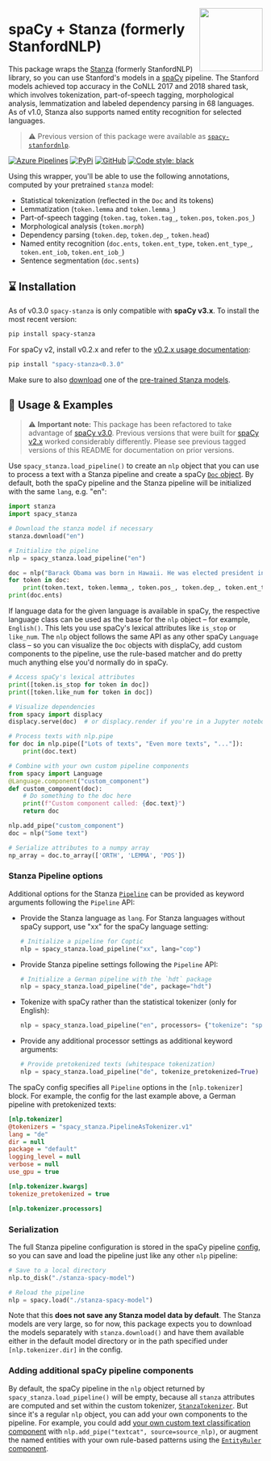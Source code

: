 <a href="https://explosion.ai"><img src="https://explosion.ai/assets/img/logo.svg" width="125" height="125" align="right" /></a>

# spaCy + Stanza (formerly StanfordNLP)

This package wraps the [Stanza](https://github.com/stanfordnlp/stanza)
(formerly StanfordNLP) library, so you can use Stanford's models in a
[spaCy](https://spacy.io) pipeline. The Stanford models achieved top accuracy
in the CoNLL 2017 and 2018 shared task, which involves tokenization,
part-of-speech tagging, morphological analysis, lemmatization and labeled
dependency parsing in 68 languages. As of v1.0, Stanza also supports named
entity recognition for selected languages.

> ⚠️ Previous version of this package were available as
> [`spacy-stanfordnlp`](https://pypi.python.org/pypi/spacy-stanfordnlp).

[![Azure Pipelines](https://img.shields.io/azure-devops/build/explosion-ai/public/17/master.svg?logo=azure-pipelines&style=flat-square)](https://dev.azure.com/explosion-ai/public/_build?definitionId=17)
[![PyPi](https://img.shields.io/pypi/v/spacy-stanza.svg?style=flat-square)](https://pypi.python.org/pypi/spacy-stanza)
[![GitHub](https://img.shields.io/github/release/explosion/spacy-stanza/all.svg?style=flat-square)](https://github.com/explosion/spacy-stanza)
[![Code style: black](https://img.shields.io/badge/code%20style-black-000000.svg?style=flat-square)](https://github.com/ambv/black)

Using this wrapper, you'll be able to use the following annotations, computed by
your pretrained `stanza` model:

- Statistical tokenization (reflected in the `Doc` and its tokens)
- Lemmatization (`token.lemma` and `token.lemma_`)
- Part-of-speech tagging (`token.tag`, `token.tag_`, `token.pos`, `token.pos_`)
- Morphological analysis (`token.morph`)
- Dependency parsing (`token.dep`, `token.dep_`, `token.head`)
- Named entity recognition (`doc.ents`, `token.ent_type`, `token.ent_type_`, `token.ent_iob`, `token.ent_iob_`)
- Sentence segmentation (`doc.sents`)

## ️️️⌛️ Installation

As of v0.3.0 `spacy-stanza` is only compatible with **spaCy v3.x**. To install
the most recent version:

```bash
pip install spacy-stanza
```

For spaCy v2, install v0.2.x and refer to the [v0.2.x usage
documentation](https://github.com/explosion/spacy-stanza/tree/v0.2.x#-usage--examples):

```bash
pip install "spacy-stanza<0.3.0"
```

Make sure to also
[download](https://stanfordnlp.github.io/stanza/download_models.html) one of
the [pre-trained Stanza
models](https://stanfordnlp.github.io/stanza/models.html).

## 📖 Usage & Examples

> ⚠️ **Important note:** This package has been refactored to take advantage of
> [spaCy v3.0](https://spacy.io). Previous versions that were built for [spaCy
> v2.x](https://v2.spacy.io) worked considerably differently. Please see
> previous tagged versions of this README for documentation on prior versions.

Use `spacy_stanza.load_pipeline()` to create an `nlp` object that you can use to
process a text with a Stanza pipeline and create a spaCy [`Doc`
object](https://spacy.io/api/doc). By default, both the spaCy pipeline and the
Stanza pipeline will be initialized with the same `lang`, e.g. "en":

```python
import stanza
import spacy_stanza

# Download the stanza model if necessary
stanza.download("en")

# Initialize the pipeline
nlp = spacy_stanza.load_pipeline("en")

doc = nlp("Barack Obama was born in Hawaii. He was elected president in 2008.")
for token in doc:
    print(token.text, token.lemma_, token.pos_, token.dep_, token.ent_type_)
print(doc.ents)
```

If language data for the given language is available in spaCy, the respective
language class can be used as the base for the `nlp` object – for example,
`English()`. This lets you use spaCy's lexical attributes like `is_stop` or
`like_num`. The `nlp` object follows the same API as any other spaCy `Language`
class – so you can visualize the `Doc` objects with displaCy, add custom
components to the pipeline, use the rule-based matcher and do pretty much
anything else you'd normally do in spaCy.

```python
# Access spaCy's lexical attributes
print([token.is_stop for token in doc])
print([token.like_num for token in doc])

# Visualize dependencies
from spacy import displacy
displacy.serve(doc)  # or displacy.render if you're in a Jupyter notebook

# Process texts with nlp.pipe
for doc in nlp.pipe(["Lots of texts", "Even more texts", "..."]):
    print(doc.text)

# Combine with your own custom pipeline components
from spacy import Language
@Language.component("custom_component")
def custom_component(doc):
    # Do something to the doc here
    print(f"Custom component called: {doc.text}")
    return doc

nlp.add_pipe("custom_component")
doc = nlp("Some text")

# Serialize attributes to a numpy array
np_array = doc.to_array(['ORTH', 'LEMMA', 'POS'])
```

### Stanza Pipeline options

Additional options for the Stanza
[`Pipeline`](https://stanfordnlp.github.io/stanza/pipeline.html#pipeline) can be
provided as keyword arguments following the `Pipeline` API:

- Provide the Stanza language as `lang`. For Stanza languages without spaCy
  support, use "xx" for the spaCy language setting:

  ```python
  # Initialize a pipeline for Coptic
  nlp = spacy_stanza.load_pipeline("xx", lang="cop")
  ```

- Provide Stanza pipeline settings following the `Pipeline` API:

  ```python
  # Initialize a German pipeline with the `hdt` package
  nlp = spacy_stanza.load_pipeline("de", package="hdt")
  ```

- Tokenize with spaCy rather than the statistical tokenizer (only for English):

  ```python
  nlp = spacy_stanza.load_pipeline("en", processors= {"tokenize": "spacy"})
  ```

- Provide any additional processor settings as additional keyword arguments:

  ```python
  # Provide pretokenized texts (whitespace tokenization)
  nlp = spacy_stanza.load_pipeline("de", tokenize_pretokenized=True)
  ```

The spaCy config specifies all `Pipeline` options in the `[nlp.tokenizer]`
block. For example, the config for the last example above, a German pipeline
with pretokenized texts:

```ini
[nlp.tokenizer]
@tokenizers = "spacy_stanza.PipelineAsTokenizer.v1"
lang = "de"
dir = null
package = "default"
logging_level = null
verbose = null
use_gpu = true

[nlp.tokenizer.kwargs]
tokenize_pretokenized = true

[nlp.tokenizer.processors]
```

### Serialization

The full Stanza pipeline configuration is stored in the spaCy pipeline
[config](https://spacy.io/usage/training#config), so you can save and load the
pipeline just like any other `nlp` pipeline:

```python
# Save to a local directory
nlp.to_disk("./stanza-spacy-model")

# Reload the pipeline
nlp = spacy.load("./stanza-spacy-model")
```

Note that this **does not save any Stanza model data by default**. The Stanza
models are very large, so for now, this package expects you to download the
models separately with `stanza.download()` and have them available either in
the default model directory or in the path specified under
`[nlp.tokenizer.dir]` in the config.

### Adding additional spaCy pipeline components

By default, the spaCy pipeline in the `nlp` object returned by
`spacy_stanza.load_pipeline()` will be empty, because all `stanza` attributes
are computed and set within the custom tokenizer,
[`StanzaTokenizer`](spacy_stanza/tokenizer.py). But since it's a regular `nlp`
object, you can add your own components to the pipeline. For example, you could
add [your own custom text classification
component](https://spacy.io/usage/training) with `nlp.add_pipe("textcat",
source=source_nlp)`, or augment the named entities with your own rule-based
patterns using the [`EntityRuler`
component](https://spacy.io/usage/rule-based-matching#entityruler).
